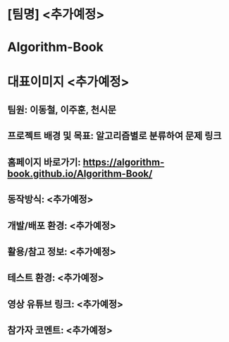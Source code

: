# [팀명] <추가예정>
# Algorithm-Book
# 대표이미지 <추가예정>
## 팀원: 이동철, 이주훈, 천시문
## 프로젝트 배경 및 목표: 알고리즘별로 분류하여 문제 링크
## 홈페이지 바로가기: https://algorithm-book.github.io/Algorithm-Book/
## 동작방식: <추가예정>
## 개발/배포 환경: <추가예정>
## 활용/참고 정보: <추가예정>
## 테스트 환경: <추가예정>
## 영상 유튜브 링크: <추가예정>
## 참가자 코멘트: <추가예정>